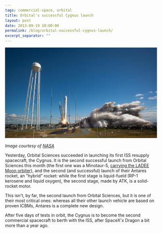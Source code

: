 ```yaml
---
tags: commercial-space, orbital
title: Orbital's successful Cygnus launch
layout: post
date: 2013-09-19 10:00:00
permalink: /blog/orbital-successful-cygnus-launch/
excerpt_separator: ""
---
```


![Antares lifts off, headed to the ISS][1]

_Image courtesy of [NASA][2]_

Yesterday, Orbital Sciences succeeded in launching its first ISS resupply spacecraft, the Cygnus. It is the second successful launch from Orbital Sciences this month (the first one was a Minotaur-5, [carrying the LADEE Moon orbiter][3]), and the second (and successful) launch of their Antares rocket, an "hybrid" rocket: while the first stage is liquid-fueld (RP-1 kerosene and liquid oxygen), the second stage, made by ATK, is a solid-rocket motor.

This isn't, by far, the second launch from Orbital Sciences, but it is one of their most critical ones: whereas all their other launch vehicle are based on proven ICBMs, Antares is a complete new design.

After five days of tests in orbit, the Cygnus is to become the second commercial spacecraft to berth with the ISS, after SpaceX'x Dragon a bit more than a year ago.

[1]: /static/media/2013/09/antares_cots.jpg
[2]: http://www.flickr.com/photos/nasahqphoto/9805643735/in/set-72157635605183696
[3]: http://www.nasa.gov/mission_pages/ladee/main/index.html